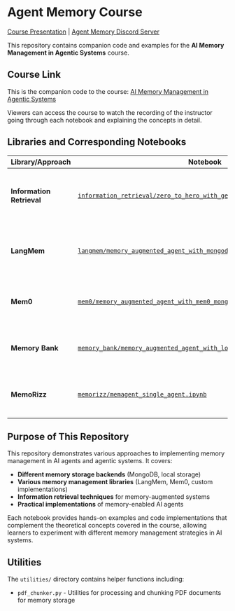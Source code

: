 # Agent Memory Course

[Course Presentation](https://docs.google.com/presentation/d/1fMb6Z0HcwjmN_BT4-HhRHHQ1ysohlzDzYDOg-Foldrc/edit?slide=id.p1#slide=id.p1) | [Agent Memory Discord Server](https://discord.gg/kGs5hKy8n8)

This repository contains companion code and examples for the **AI Memory Management in Agentic Systems** course.

## Course Link

This is the companion code to the course: [AI Memory Management in Agentic Systems](https://learning.oreilly.com/live-events/ai-memory-management-in-agentic-systems/0642572179274/)

Viewers can access the course to watch the recording of the instructor going through each notebook and explaining the concepts in detail.

## Libraries and Corresponding Notebooks

| Library/Approach | Notebook | Description |
|------------------|----------|-------------|
| **Information Retrieval** | [`information_retrieval/zero_to_hero_with_genai_with_mongodb_openai.ipynb`](information_retrieval/zero_to_hero_with_genai_with_mongodb_openai.ipynb) | Zero to hero guide using MongoDB and OpenAI for generative AI applications |
| **LangMem** | [`langmem/memory_augmented_agent_with_mongodb.ipynb`](langmem/memory_augmented_agent_with_mongodb.ipynb) | Memory-augmented agent implementation using MongoDB |
| **Mem0** | [`mem0/memory_augmented_agent_with_mem0_mongodb.ipynb`](mem0/memory_augmented_agent_with_mem0_mongodb.ipynb) | Memory-augmented agent using Mem0 library with MongoDB |
| **Memory Bank** | [`memory_bank/memory_augmented_agent_with_local_memory.ipynb`](memory_bank/memory_augmented_agent_with_local_memory.ipynb) | Memory-augmented agent with local memory implementation |
| **MemoRizz** | [`memorizz/memagent_single_agent.ipynb`](memorizz/memagent_single_agent.ipynb) | Single agent memory implementation with MemoRizz framework |

## Purpose of This Repository

This repository demonstrates various approaches to implementing memory management in AI agents and agentic systems. It covers:

- **Different memory storage backends** (MongoDB, local storage)
- **Various memory management libraries** (LangMem, Mem0, custom implementations)
- **Information retrieval techniques** for memory-augmented systems
- **Practical implementations** of memory-enabled AI agents

Each notebook provides hands-on examples and code implementations that complement the theoretical concepts covered in the course, allowing learners to experiment with different memory management strategies in AI systems.

## Utilities

The `utilities/` directory contains helper functions including:
- `pdf_chunker.py` - Utilities for processing and chunking PDF documents for memory storage